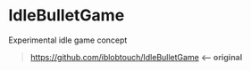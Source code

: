 # IdleBulletGame
Experimental idle game concept
> https://github.com/iblobtouch/IdleBulletGame **<-- original**
